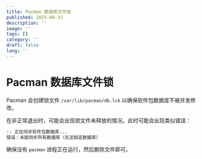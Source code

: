 ```yaml
---
title: Pacman 数据库文件锁
published: 2025-08-31
description: ''
image: ''
tags: []
category: ''
draft: false 
lang: ''
---
```


# Pacman 数据库文件锁

Pacman 会创建锁文件 `/var/lib/pacman/db.lck` 以确保软件包数据库不被并发修改。

在非正常退出时，可能会出现锁文件未释放的情况。此时可能会出现类似错误：

```txt
:: 正在同步软件包数据库...
错误：未能同步所有数据库（无法锁定数据库）
```

确保没有 `pacman` 进程正在运行，然后删除文件即可。
